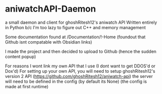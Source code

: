 # aniwatchAPI-Daemon
a small daemon and client for ghoshRitesh12's aniwatch API
Written entirely in Python b/c I'm too lazy to figure out C++ and memory management

Some documentation found at /Documentation/!-Home (foundout that Github isnt compatable with Obsidian links)

I made the project and then decided to upload to Github (hence the sudden content popup)

For reasons I wont link my own API that I use (I dont want to get DDOS'd or Dox'd)
For setting up your own API, you will need to setup ghoshRitesh12's version 2 API (https://github.com/ghoshRitesh12/aniwatch-api)
the server will need to be defined in the config (by default its None) (the config is made at first runtime)
